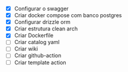 - [X] Configurar o swagger
- [X] Criar docker compose com banco postgres
- [X] Configurar drizzle orm
- [X] Criar estrutura clean arch
- [X] Criar Dockerfile
- [ ] Criar catalog yaml
- [ ] Criar wiki
- [ ] Criar github-action
- [ ] Criar template action
